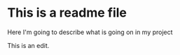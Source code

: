 # This is a readme file

Here I'm going to describe what is going on in my project

This is an edit.